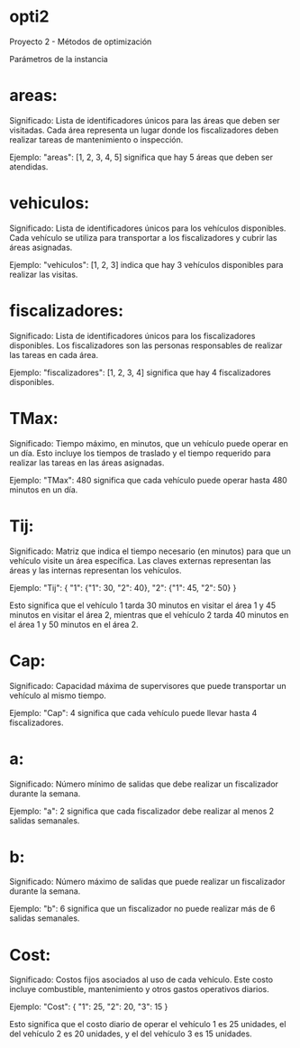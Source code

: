 # opti2
Proyecto 2 - Métodos de optimización


Parámetros de la instancia

# areas:

Significado: Lista de identificadores únicos para las áreas que deben ser visitadas. Cada área representa un lugar donde los fiscalizadores deben realizar tareas de mantenimiento o inspección.

Ejemplo: "areas": [1, 2, 3, 4, 5] significa que hay 5 áreas que deben ser atendidas.


# vehiculos:

Significado: Lista de identificadores únicos para los vehículos disponibles. Cada vehículo se utiliza para transportar a los fiscalizadores y cubrir las áreas asignadas.

Ejemplo: "vehiculos": [1, 2, 3] indica que hay 3 vehículos disponibles para realizar las visitas.


# fiscalizadores:

Significado: Lista de identificadores únicos para los fiscalizadores disponibles. Los fiscalizadores son las personas responsables de realizar las tareas en cada área.

Ejemplo: "fiscalizadores": [1, 2, 3, 4] significa que hay 4 fiscalizadores disponibles.


# TMax:

Significado: Tiempo máximo, en minutos, que un vehículo puede operar en un día. Esto incluye los tiempos de traslado y el tiempo requerido para realizar las tareas en las áreas asignadas.

Ejemplo: "TMax": 480 significa que cada vehículo puede operar hasta 480 minutos en un día.

# Tij:

Significado: Matriz que indica el tiempo necesario (en minutos) para que un vehículo visite un área específica. Las claves externas representan las áreas y las internas representan los vehículos.

Ejemplo: "Tij": {
    "1": {"1": 30, "2": 40},
    "2": {"1": 45, "2": 50}
}

Esto significa que el vehículo 1 tarda 30 minutos en visitar el área 1 y 45 minutos en visitar el área 2, mientras que el vehículo 2 tarda 40 minutos en el área 1 y 50 minutos en el área 2.

# Cap:

Significado: Capacidad máxima de supervisores que puede transportar un vehículo al mismo tiempo.

Ejemplo: "Cap": 4 significa que cada vehículo puede llevar hasta 4 fiscalizadores.


# a:

Significado: Número mínimo de salidas que debe realizar un fiscalizador durante la semana.

Ejemplo: "a": 2 significa que cada fiscalizador debe realizar al menos 2 salidas semanales.


# b:

Significado: Número máximo de salidas que puede realizar un fiscalizador durante la semana.

Ejemplo: "b": 6 significa que un fiscalizador no puede realizar más de 6 salidas semanales.

# Cost:

Significado: Costos fijos asociados al uso de cada vehículo. Este costo incluye combustible, mantenimiento y otros gastos operativos diarios.

Ejemplo: "Cost": {
    "1": 25,
    "2": 20,
    "3": 15
}

Esto significa que el costo diario de operar el vehículo 1 es 25 unidades, el del vehículo 2 es 20 unidades, y el del vehículo 3 es 15 unidades.


